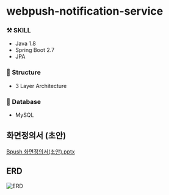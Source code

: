 # webpush-notification-service

### ⚒️ SKILL

 * Java 1.8
 * Spring Boot 2.7
 * JPA
 
### 🛝 Structure

 * 3 Layer Architecture

### 📄 Database

 * MySQL


## 화면정의서 (초안)
[Bpush 화면정의서(초안).pptx](https://github.com/user-attachments/files/17429822/default.pptx)

## ERD
![ERD](https://github.com/user-attachments/assets/9bc42fce-879c-4f31-b3d8-defc61ddbc0e)

